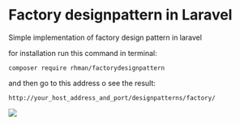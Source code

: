 # Factory designpattern in Laravel

Simple implementation of factory design pattern in laravel

for installation run this command in terminal:

`composer require rhman/factorydesignpattern`

and then go to this address o see the result:

`http://your_host_address_and_port/designpatterns/factory/`

<img src="https://i.ibb.co/vhFtmNk/Screenshot-from-2022-08-02-22-36-39.png" />
